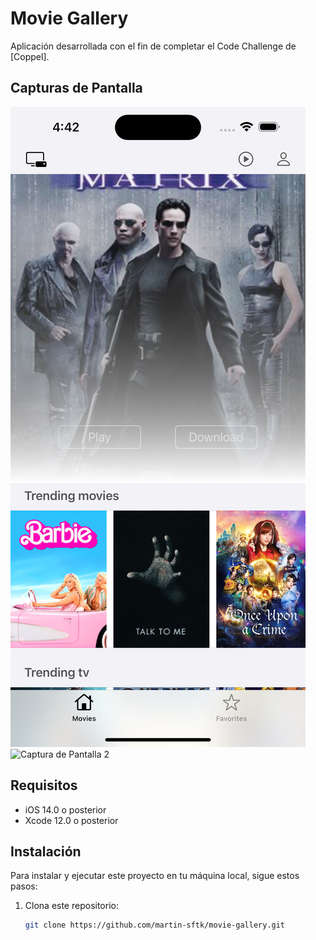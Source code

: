 # Movie Gallery

Aplicación desarrollada con el fin de completar el Code Challenge de [Coppel].

## Capturas de Pantalla

![Captura de Pantalla 1](screenshots/screenshot1.png)
![Captura de Pantalla 2](screenshots/screenshot2.png)

## Requisitos

- iOS 14.0 o posterior
- Xcode 12.0 o posterior

## Instalación

Para instalar y ejecutar este proyecto en tu máquina local, sigue estos pasos:

1. Clona este repositorio:

   ```bash
   git clone https://github.com/martin-sftk/movie-gallery.git
